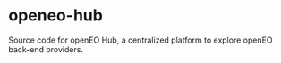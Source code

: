 # openeo-hub
Source code for openEO Hub, a centralized platform to explore openEO back-end providers.
